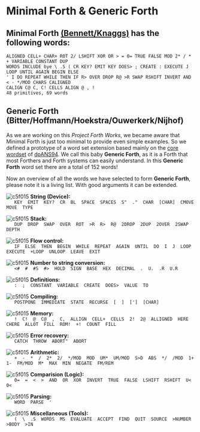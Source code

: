 # Minimal Forth & Generic Forth

## Minimal Forth [(Bennett/Knaggs)](http://www.euroforth.org/ef15/papers/knaggs.pdf) has the following words:
 
```
ALIGNED CELL+ CHAR+ ROT 2/ LSHIFT XOR OR > = 0= TRUE FALSE MOD 2* / * + VARIABLE CONSTANT DUP 
WORDS INCLUDE bye \ .S ( CR KEY? EMIT KEY DOES> ; CREATE : EXECUTE J LOOP UNTIL AGAIN BEGIN ELSE 
' I DO REPEAT WHILE THEN IF R> OVER DROP R@ >R SWAP RSHIFT INVERT AND < - */MOD CHARS CALIGNED 
CALIGN C@ C, C! CELLS ALIGN @ , ! 
48 primitives, 69 words
```

## Generic Forth (Bitter/Hoffmann/Hoekstra/Ouwerkerk/Nijhof)

As we are working on this *Project Forth Works*, we became aware that Minimal Forth is just too minimal to provide even simple examples. So we defined a prototype of a word set extension based mainly on the [core wordset](http://forth.sourceforge.net/std/dpans/dpans6.htm) of [dpANS94](http://www.openfirmware.info/data/docs/dpans94.pdf). We call this baby **Generic Forth**, as it is a Forth that most Forthers and Forth systems can easily understand.
In this **Generic Forth** word set there are a total of 152 words!

Now an overview of all the words we have selected to form **Generic Forth**, please note it is a living list. With good arguments it can be extended.

![c5f015](https://via.placeholder.com/15/c5f015/000000?text=+) **String (Device):**  
`    KEY  EMIT  KEY?  CR  BL  SPACE  SPACES  S"  ."  CHAR  [CHAR]  CMOVE  MOVE  TYPE  `  

![c5f015](https://via.placeholder.com/15/c5f015/000000?text=+) **Stack:**  
`    DUP  DROP  SWAP  OVER  ROT  >R  R>  R@  2DROP  2DUP  2OVER  2SWAP  DEPTH  `  

![c5f015](https://via.placeholder.com/15/c5f015/000000?text=+) **Flow control:**  
`    IF  ELSE  THEN  BEGIN  WHILE  REPEAT  AGAIN  UNTIL  DO  I  J  LOOP  EXECUTE  +LOOP  UNLOOP  LEAVE  EXIT  `  

![c5f015](https://via.placeholder.com/15/c5f015/000000?text=+) **Number to string conversion:**  
`    <#  #  #S  #>  HOLD  SIGN  BASE  HEX  DECIMAL  .  U.  .R  U.R  `  

![c5f015](https://via.placeholder.com/15/c5f015/000000?text=+) **Definitions:**  
`    :  ;  CONSTANT  VARIABLE  CREATE  DOES>  VALUE  TO  `  

![c5f015](https://via.placeholder.com/15/c5f015/000000?text=+) **Compiling:**  
`    POSTPONE  IMMEDIATE  STATE  RECURSE  [  ]  [']  [CHAR]  `  

![c5f015](https://via.placeholder.com/15/c5f015/000000?text=+) **Memory:**  
`    !  C!  @  C@  ,  C,  ALLIGN  CELL+  CELLS  2!  2@  ALLIGNED  HERE  CHERE  ALLOT  FILL  ROM!  +!  COUNT  FILL  `  

![c5f015](https://via.placeholder.com/15/c5f015/000000?text=+) **Error recovery:**  
`    CATCH  THROW  ABORT"  ABORT  `  

![c5f015](https://via.placeholder.com/15/c5f015/000000?text=+) **Arithmetic:**  
`    +  -  *  /  2*  2/  */MOD  MOD  UM*  UM/MOD  S>D  ABS  */  /MOD  1+  1-  FM/MOD  M*  MAX  MIN  NEGATE  FM/REM  `  

![c5f015](https://via.placeholder.com/15/c5f015/000000?text=+) **Comparision (Logic):**  
`    0=  =  <  >  AND  OR  XOR  INVERT  TRUE  FALSE  LSHIFT  RSHIFT  U<  0<  `  

![c5f015](https://via.placeholder.com/15/c5f015/000000?text=+) **Parsing:**  
`    WORD  PARSE  '  `  

![c5f015](https://via.placeholder.com/15/c5f015/000000?text=+) **Miscellaneous (Tools):**  
`    (  \  .S  WORDS  MS  EVALUATE  ACCEPT  FIND  QUIT  SOURCE  >NUMBER  >BODY  >IN  `  

